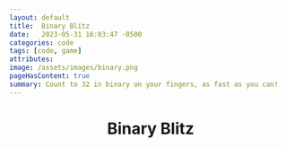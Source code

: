 ```yaml
---
layout: default 
title:  Binary Blitz
date:   2023-05-31 16:03:47 -0500
categories: code
tags: [code, game]
attributes: 
image: /assets/images/binary.png
pageHasContent: true
summary: Count to 32 in binary on your fingers, as fast as you can!
---
```


<script language="javascript" type="text/javascript" src="/sketch/libraries/p5.min.js"></script>
<script language="javascript" type="text/javascript" src="/sketch/libraries/sound/p5.sound.min.js"></script>
<script language="javascript" type="text/javascript" src="/sketch/libraries/sound/soundfont-player.min.js"></script>
<script language="javascript" type="text/javascript" src="/sketch/binary/binary.js"></script>
<script language="javascript" type="text/javascript" src="/sketch/binary/box.js"></script>

<style>  
h1 {text-align: center;}
</style>
<center><h1>Binary Blitz </h1></center>

<div class="container">
<div class="sketch" id="binary_game"></div>
</div>